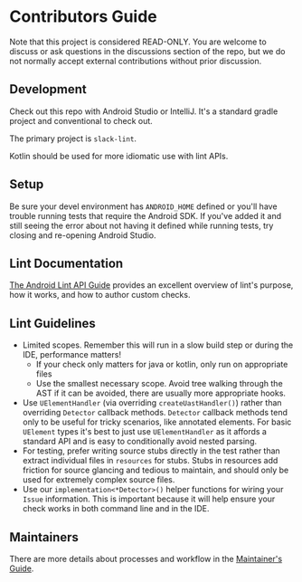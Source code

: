 # Contributors Guide

Note that this project is considered READ-ONLY. You are welcome to discuss or ask questions in the
discussions section of the repo, but we do not normally accept external contributions without prior
discussion.

## Development

Check out this repo with Android Studio or IntelliJ. It's a standard gradle project and
conventional to check out.

The primary project is `slack-lint`.

Kotlin should be used for more idiomatic use with lint APIs.

## Setup

Be sure your devel environment has `ANDROID_HOME` defined or you'll have trouble running tests
that require the Android SDK. If you've added it and still seeing the error about not having it
defined while running tests, try closing and re-opening Android Studio.

## Lint Documentation

[The Android Lint API Guide](https://googlesamples.github.io/android-custom-lint-rules/book.html) provides an excellent overview of lint's purpose, how it works, and how to author custom checks.

## Lint Guidelines
- Limited scopes. Remember this will run in a slow build step or during the IDE, performance matters!
    - If your check only matters for java or kotlin, only run on appropriate files
    - Use the smallest necessary scope. Avoid tree walking through the AST if it can be avoided, there
      are usually more appropriate hooks.
- Use `UElementHandler` (via overriding `createUastHandler()`) rather than overriding `Detector`
  callback methods. `Detector` callback methods tend only to be useful for tricky scenarios, like
  annotated elements. For basic `UElement` types it's best to just use `UElementHandler` as it affords
  a standard API and is easy to conditionally avoid nested parsing.
- For testing, prefer writing source stubs directly in the test rather than extract individual files
  in `resources` for stubs. Stubs in resources add friction for source glancing and tedious to
  maintain, and should only be used for extremely complex source files.
- Use our `implementation<*Detector>()` helper functions for wiring your `Issue` information. This
  is important because it will help ensure your check works in both command line and in the IDE.

## Maintainers

There are more details about processes and workflow in the [Maintainer's Guide](./maintainers_guide.md).
